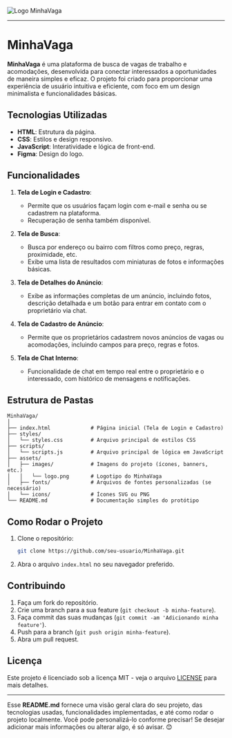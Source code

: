 ![Logo MinhaVaga](https://oaidalleapiprodscus.blob.core.windows.net/private/org-jt5wH0thchd39Ymn8dxuGGvc/user-h3f7s4pG0dER8vFf2UpjS68f/img-QxP91g5zk0hj2OIFkbyLY5g6.png)

---

# **MinhaVaga**


**MinhaVaga** é uma plataforma de busca de vagas de trabalho e acomodações, desenvolvida para conectar interessados a oportunidades de maneira simples e eficaz. O projeto foi criado para proporcionar uma experiência de usuário intuitiva e eficiente, com foco em um design minimalista e funcionalidades básicas.

## **Tecnologias Utilizadas**
- **HTML**: Estrutura da página.
- **CSS**: Estilos e design responsivo.
- **JavaScript**: Interatividade e lógica de front-end.
- **Figma**: Design do logo.

## **Funcionalidades**
1. **Tela de Login e Cadastro**: 
   - Permite que os usuários façam login com e-mail e senha ou se cadastrem na plataforma.
   - Recuperação de senha também disponível.

2. **Tela de Busca**:
   - Busca por endereço ou bairro com filtros como preço, regras, proximidade, etc.
   - Exibe uma lista de resultados com miniaturas de fotos e informações básicas.

3. **Tela de Detalhes do Anúncio**:
   - Exibe as informações completas de um anúncio, incluindo fotos, descrição detalhada e um botão para entrar em contato com o proprietário via chat.

4. **Tela de Cadastro de Anúncio**:
   - Permite que os proprietários cadastrem novos anúncios de vagas ou acomodações, incluindo campos para preço, regras e fotos.

5. **Tela de Chat Interno**:
   - Funcionalidade de chat em tempo real entre o proprietário e o interessado, com histórico de mensagens e notificações.

## **Estrutura de Pastas**
```
MinhaVaga/
│
├── index.html             # Página inicial (Tela de Login e Cadastro)
├── styles/
│   └── styles.css         # Arquivo principal de estilos CSS
├── scripts/
│   └── scripts.js         # Arquivo principal de lógica em JavaScript
├── assets/
│   ├── images/            # Imagens do projeto (ícones, banners, etc.)
│   │   └── logo.png       # Logotipo do MinhaVaga
│   ├── fonts/             # Arquivos de fontes personalizadas (se necessário)
│   └── icons/             # Ícones SVG ou PNG
└── README.md              # Documentação simples do protótipo
```

## **Como Rodar o Projeto**
1. Clone o repositório:
   ```bash
   git clone https://github.com/seu-usuario/MinhaVaga.git
   ```
   
2. Abra o arquivo `index.html` no seu navegador preferido.

## **Contribuindo**
1. Faça um fork do repositório.
2. Crie uma branch para a sua feature (`git checkout -b minha-feature`).
3. Faça commit das suas mudanças (`git commit -am 'Adicionando minha feature'`).
4. Push para a branch (`git push origin minha-feature`).
5. Abra um pull request.

## **Licença**
Este projeto é licenciado sob a licença MIT - veja o arquivo [LICENSE](LICENSE) para mais detalhes.

---

Esse **README.md** fornece uma visão geral clara do seu projeto, das tecnologias usadas, funcionalidades implementadas, e até como rodar o projeto localmente. Você pode personalizá-lo conforme precisar! Se desejar adicionar mais informações ou alterar algo, é só avisar. 😊